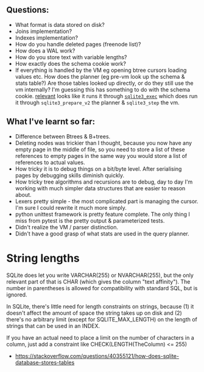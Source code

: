 ## Questions:

* What format is data stored on disk?
* Joins implementation?
* Indexes implementation?
* How do you handle deleted pages (freenode list)?
* How does a WAL work?
* How do you store text with variable lengths?
* How exactly does the schema cookie work?
* If everything is handled by the VM eg opening btree cursors loading values etc. How does the planner (eg pre-vm look up the schema & stats table?) Are those tables looked up directly, or do they still use the vm internally? I'm guessing this has something to do with the schema cookie. [relevant](https://github.com/sqlite/sqlite/blob/41ce47c4f4bcae3882fdccec18a6100a85f4bba5/src/prepare.c#L710) looks like it runs it through [`sqlite3_exec`](https://github.com/sqlite/sqlite/blob/master/src/legacy.c) which does run it through `sqlite3_prepare_v2` the planner & `sqlite3_step` the vm.

## What I've learnt so far:

- Difference between Btrees & B+trees.
- Deleting nodes was trickier than I thought, because you now have any empty page in the middle of file, so you need to store a list of these references to empty pages in the same way you would store a list of references to actual values. 
- How tricky it is to debug things on a bit/byte level. After serialising pages by debugging skills diminish quickly.
- How tricky tree algorithms and recursions are to debug, day to day I'm working with much simpler data structures that are easier to reason about.
- Lexers pretty simple - the most complicated part is managing the cursor. I'm sure I could rewrite it much more simply.
- python unittest framework is pretty feature complete. The only thing I miss from pytest is the pretty output & parameterized tests.
- Didn't realize the VM / parser distinction.
- Didn't have a good grasp of what stats are used in the query planner.

# String lengths 
SQLite does let you write VARCHAR(255) or NVARCHAR(255), but the only relevant part of that is CHAR (which gives the column "text affinity"). The number in parentheses is allowed for compatibility with standard SQL, but is ignored.

In SQLite, there's little need for length constraints on strings, because (1) it doesn't affect the amount of space the string takes up on disk and (2) there's no arbitrary limit (except for SQLITE_MAX_LENGTH) on the length of strings that can be used in an INDEX.

If you have an actual need to place a limit on the number of characters in a column, just add a constraint like CHECK(LENGTH(TheColumn) <= 255)

- https://stackoverflow.com/questions/40355121/how-does-sqlite-database-stores-tables
